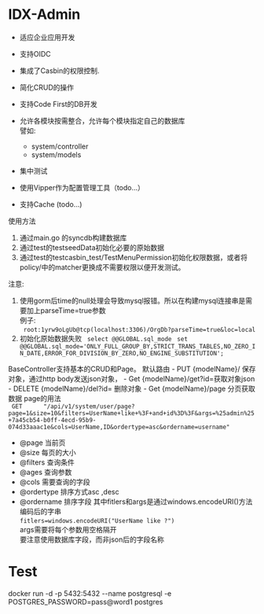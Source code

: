 # IDX-Admin

- 适应企业应用开发  
- 支持OIDC  
- 集成了Casbin的权限控制.  
- 简化CRUD的操作  
  
- 支持Code First的DB开发  
- 允许各模块按需整合，允许每个模块指定自己的数据库  
    譬如:  
    - system/controller
    - system/models  

- 集中测试
- 使用Vipper作为配置管理工具（todo...）
- 支持Cache (todo...)

使用方法
1. 通过main.go 的syncdb构建数据库
2. 通过test的testseedData初始化必要的原始数据
3. 通过test的testcasbin_test/TestMenuPermission初始化权限数据，或者将policy/中的matcher更换成不需要权限以便开发测试。

注意:
1. 使用gorm后time的null处理会导致mysql报错。所以在构建mysql连接串是需要加上parseTime=true参数  
例子:  
` root:1yrw9oLgUb@tcp(localhost:3306)/OrgDb?parseTime=true&loc=local`
2. 初始化原始数据失败
` select @@GLOBAL.sql_mode`
` set @@GLOBAL.sql_mode='ONLY_FULL_GROUP_BY,STRICT_TRANS_TABLES,NO_ZERO_IN_DATE,ERROR_FOR_DIVISION_BY_ZERO,NO_ENGINE_SUBSTITUTION';`


BaseController支持基本的CRUD和Page。
  默认路由
    - PUT {modelName}/ 保存对象，通过http body发送json对象，
    - Get {modelName}/get?id=<id>获取对象json
    - DELETE {modelName}/del?id=<id> 删除对象
    - Get {modelName}/page 分页获取数据 
page的用法  
` GET      "/api/v1/system/user/page?page=1&size=10&filters=UserName+like+%3F+and+id%3D%3F&args=%25admin%25+7a45cb54-b0ff-4ecd-95b9-074d33aaac1e&cols=UserName,ID&ordertype=asc&ordername=username"`
- @page 当前页
- @size 每页的大小
- @filters 查询条件
- @ages 查询参数
- @cols 需要查询的字段
- @ordertype 排序方式asc ,desc
- @ordername 排序字段
其中fitlers和args是通过windows.encodeURI()方法编码后的字串  
`fitlers=windows.encodeURI("UserName like ?")`   
args需要将每个参数用空格隔开  
要注意使用数据库字段，而非json后的字段名称

# Test
docker run -d -p 5432:5432 --name postgresql -e POSTGRES_PASSWORD=pass@word1 postgres